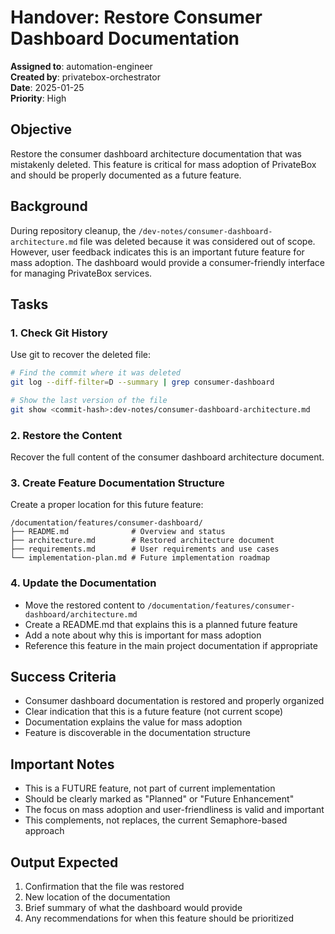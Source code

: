 # Handover: Restore Consumer Dashboard Documentation

**Assigned to**: automation-engineer  
**Created by**: privatebox-orchestrator  
**Date**: 2025-01-25  
**Priority**: High  

## Objective

Restore the consumer dashboard architecture documentation that was mistakenly deleted. This feature is critical for mass adoption of PrivateBox and should be properly documented as a future feature.

## Background

During repository cleanup, the `/dev-notes/consumer-dashboard-architecture.md` file was deleted because it was considered out of scope. However, user feedback indicates this is an important future feature for mass adoption. The dashboard would provide a consumer-friendly interface for managing PrivateBox services.

## Tasks

### 1. Check Git History
Use git to recover the deleted file:
```bash
# Find the commit where it was deleted
git log --diff-filter=D --summary | grep consumer-dashboard

# Show the last version of the file
git show <commit-hash>:dev-notes/consumer-dashboard-architecture.md
```

### 2. Restore the Content
Recover the full content of the consumer dashboard architecture document.

### 3. Create Feature Documentation Structure
Create a proper location for this future feature:
```
/documentation/features/consumer-dashboard/
├── README.md              # Overview and status
├── architecture.md        # Restored architecture document
├── requirements.md        # User requirements and use cases
└── implementation-plan.md # Future implementation roadmap
```

### 4. Update the Documentation
- Move the restored content to `/documentation/features/consumer-dashboard/architecture.md`
- Create a README.md that explains this is a planned future feature
- Add a note about why this is important for mass adoption
- Reference this feature in the main project documentation if appropriate

## Success Criteria

- Consumer dashboard documentation is restored and properly organized
- Clear indication that this is a future feature (not current scope)
- Documentation explains the value for mass adoption
- Feature is discoverable in the documentation structure

## Important Notes

- This is a FUTURE feature, not part of current implementation
- Should be clearly marked as "Planned" or "Future Enhancement"
- The focus on mass adoption and user-friendliness is valid and important
- This complements, not replaces, the current Semaphore-based approach

## Output Expected

1. Confirmation that the file was restored
2. New location of the documentation
3. Brief summary of what the dashboard would provide
4. Any recommendations for when this feature should be prioritized